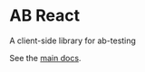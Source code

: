 # AB React

A client-side library for ab-testing

See the [main docs](https://github.com/guardian/ab-testing).